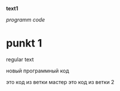 **text1**

*programm code*

# punkt 1 

regular text

новый программный код

это код из ветки мастер
это код из ветки 2